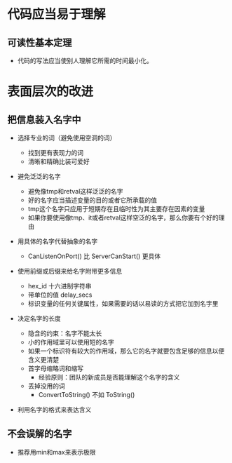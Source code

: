 # 代码应当易于理解

## 可读性基本定理
- 代码的写法应当使别人理解它所需的时间最小化。
# 表面层次的改进
## 把信息装入名字中
- 选择专业的词（避免使用空洞的词）
    - 找到更有表现力的词
    - 清晰和精确比装可爱好
- 避免泛泛的名字
  * 避免像tmp和retval这样泛泛的名字
  * 好的名字应当描述变量的目的或者它所承载的值
  * tmp这个名字只应用于短期存在且临时性为其主要存在因素的变量
  * 如果你要使用像tmp、it或者retval这样空泛的名字，那么你要有个好的理由

- 用具体的名字代替抽象的名字
  * CanListenOnPort() 比 ServerCanStart() 更具体
- 使用前缀或后缀来给名字附带更多信息
  * hex_id 十六进制字符串
  * 带单位的值 delay_secs
  * 标识变量的任何关键属性，如果需要的话以易读的方式把它加到名字里
- 决定名字的长度
  * 隐含的约束：名字不能太长
  * 小的作用域里可以使用短的名字
  * 如果一个标识符有较大的作用域，那么它的名字就要包含足够的信息以便含义更清楚
  * 首字母缩略词和缩写
    - 经验原则：团队的新成员是否能理解这个名字的含义
  * 丢掉没用的词
    - ConvertToString() 不如 ToString()
- 利用名字的格式来表达含义

## 不会误解的名字
- 推荐用min和max来表示极限
